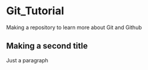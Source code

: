 # Git_Tutorial
Making a repository to learn more about Git and Github


## Making a second title
Just a paragraph
